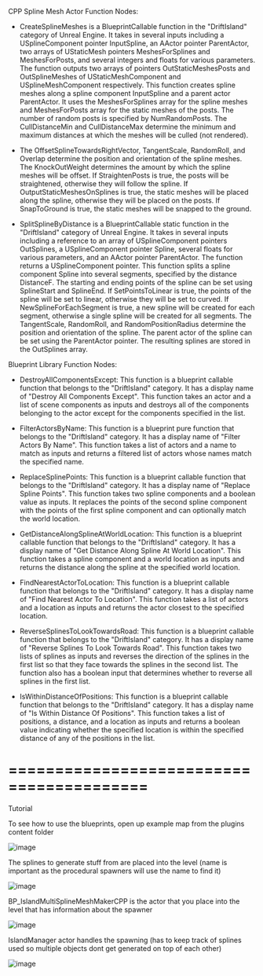 CPP Spline Mesh Actor Function Nodes:

- CreateSplineMeshes is a BlueprintCallable function in the "DriftIsland" category of Unreal Engine. It takes in several inputs including a USplineComponent pointer InputSpline, an AActor pointer ParentActor, two arrays of UStaticMesh pointers MeshesForSplines and MeshesForPosts, and several integers and floats for various parameters. The function outputs two arrays of pointers OutStaticMeshesPosts and OutSplineMeshes of UStaticMeshComponent and USplineMeshComponent respectively.
This function creates spline meshes along a spline component InputSpline and a parent actor ParentActor. It uses the MeshesForSplines array for the spline meshes and MeshesForPosts array for the static meshes of the posts. The number of random posts is specified by NumRandomPosts. The CullDistanceMin and CullDistanceMax determine the minimum and maximum distances at which the meshes will be culled (not rendered).

- The OffsetSplineTowardsRightVector, TangentScale, RandomRoll, and Overlap determine the position and orientation of the spline meshes. The KnockOutWeight determines the amount by which the spline meshes will be offset. If StraightenPosts is true, the posts will be straightened, otherwise they will follow the spline. If OutputStaticMeshesOnSplines is true, the static meshes will be placed along the spline, otherwise they will be placed on the posts. If SnapToGround is true, the static meshes will be snapped to the ground.

- SplitSplineByDistance is a BlueprintCallable static function in the "DriftIsland" category of Unreal Engine. It takes in several inputs including a reference to an array of USplineComponent pointers OutSplines, a USplineComponent pointer Spline, several floats for various parameters, and an AActor pointer ParentActor. The function returns a USplineComponent pointer.
This function splits a spline component Spline into several segments, specified by the distance DistanceF. The starting and ending points of the spline can be set using SplineStart and SplineEnd. If SetPointsToLinear is true, the points of the spline will be set to linear, otherwise they will be set to curved. If NewSplineForEachSegment is true, a new spline will be created for each segment, otherwise a single spline will be created for all segments. The TangentScale, RandomRoll, and RandomPositionRadius determine the position and orientation of the spline. The parent actor of the spline can be set using the ParentActor pointer. The resulting splines are stored in the OutSplines array.


Blueprint Library Function Nodes: 

- DestroyAllComponentsExcept: This function is a blueprint callable function that belongs to the "DriftIsland" category. It has a display name of "Destroy All Components Except". This function takes an actor and a list of scene components as inputs and destroys all of the components belonging to the actor except for the components specified in the list.

- FilterActorsByName: This function is a blueprint pure function that belongs to the "DriftIsland" category. It has a display name of "Filter Actors By Name". This function takes a list of actors and a name to match as inputs and returns a filtered list of actors whose names match the specified name.

- ReplaceSplinePoints: This function is a blueprint callable function that belongs to the "DriftIsland" category. It has a display name of "Replace Spline Points". This function takes two spline components and a boolean value as inputs. It replaces the points of the second spline component with the points of the first spline component and can optionally match the world location.

- GetDistanceAlongSplineAtWorldLocation: This function is a blueprint callable function that belongs to the "DriftIsland" category. It has a display name of "Get Distance Along Spline At World Location". This function takes a spline component and a world location as inputs and returns the distance along the spline at the specified world location.

- FindNearestActorToLocation: This function is a blueprint callable function that belongs to the "DriftIsland" category. It has a display name of "Find Nearest Actor To Location". This function takes a list of actors and a location as inputs and returns the actor closest to the specified location.

- ReverseSplinesToLookTowardsRoad: This function is a blueprint callable function that belongs to the "DriftIsland" category. It has a display name of "Reverse Splines To Look Towards Road". This function takes two lists of splines as inputs and reverses the direction of the splines in the first list so that they face towards the splines in the second list. The function also has a boolean input that determines whether to reverse all splines in the first list.

- IsWithinDistanceOfPositions: This function is a blueprint callable function that belongs to the "DriftIsland" category. It has a display name of "Is Within Distance Of Positions". This function takes a list of positions, a distance, and a location as inputs and returns a boolean value indicating whether the specified location is within the specified distance of any of the positions in the list.


=========================================
=========================================
Tutorial



To see how to use the blueprints, open up example map from the plugins content folder

![image](https://user-images.githubusercontent.com/37246339/218529202-2f69b2cf-755e-4da0-866d-8542fbb8354f.png)

The splines to generate stuff from are placed into the level (name is important as the procedural spawners will use the name to find it)

![image](https://user-images.githubusercontent.com/37246339/218529422-c2ee1b73-51a1-4c26-9b5c-e191c297f219.png)

BP_IslandMultiSplineMeshMakerCPP is the actor that you place into the level that has information about the spawner

![image](https://user-images.githubusercontent.com/37246339/218529613-e51e8ccd-3775-407c-b02e-a80b41fff518.png)

IslandManager actor handles the spawning (has to keep track of splines used so multiple objects dont get generated on top of each other)

![image](https://user-images.githubusercontent.com/37246339/218529846-e9a33a11-e75b-4955-8998-d05769fe59af.png)


